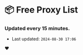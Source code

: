 # :package: Free Proxy List
### Updated every 15 minutes.

- Last updated: `2024-08-30 17:06`

:heart:
